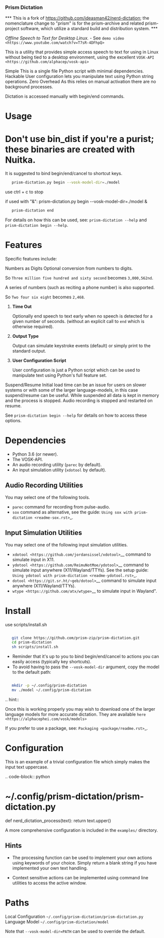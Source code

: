 ### Prism Dictation

*** This is a fork of https://github.com/ideasman42/nerd-dictation; the nomenclature change to "prism" is for the prism-archive and related prism-project software, which utilize a standard build and distribution system. ***


*Offline Speech to Text for Desktop Linux.* - See `demo video <https://www.youtube.com/watch?v=T7sR-4DFhpQ>`

This is a utility that provides simple access speech to text for using in Linux
without being tied to a desktop environment, using the excellent `VOSK-API <https://github.com/alphacep/vosk-api>`


Simple
   This is a single file Python script with minimal dependencies.
Hackable
   User configuration lets you manipulate text using Python string operations.
Zero Overhead
   As this relies on manual activation there are no background processes.

Dictation is accessed manually with begin/end commands.


Usage
========

# Don't use bin_dist if you're a purist; these binaries are created with Nuitka.

It is suggested to bind begin/end/cancel to shortcut keys.

``` bash
   prism-dictation.py begin --vosk-model-dir=./model
```

use ctrl + c to stop


if used with "&": prism-dictation.py begin --vosk-model-dir=./model &

``` bash
   prism-dictation end
```

For details on how this can be used, see:
``prism-dictation --help`` and ``prism-dictation begin --help``.


Features
========

Specific features include:

Numbers as Digits
   Optional conversion from numbers to digits.

   So ``Three million five hundred and sixty second`` becomes ``3,000,562nd``.

   A series of numbers (such as reciting a phone number) is also supported.

   So ``Two four six eight`` becomes ``2,468``.

1. **Time Out**

   Optionally end speech to text early when no speech is detected for a given number of seconds.
   (without an explicit call to ``end`` which is otherwise required).

2. **Output Type**

   Output can simulate keystroke events (default) or simply print to the standard output.

3. **User Configuration Script**

   User configuration is just a Python script which can be used to manipulate text using Python's full feature set.

Suspend/Resume
   Initial load time can be an issue for users on slower systems or with some of the larger language-models,
   in this case suspend/resume can be useful.
   While suspended all data is kept in memory and the process is stopped.
   Audio recording is stopped and restarted on resume.

See ``prism-dictation begin --help`` for details on how to access these options.


Dependencies
============

- Python 3.6 (or newer).
- The VOSK-API.
- An audio recording utility (``parec`` by default).
- An input simulation utility (``xdotool`` by default).


Audio Recording Utilities
-------------------------

You may select one of the following tools.

- ``parec`` command for recording from pulse-audio.
- ``sox`` command as alternative, see the guide: `Using sox with prism-dictation <readme-sox.rst>`_.


Input Simulation Utilities
--------------------------

You may select one of the following input simulation utilities.

- `xdotool <https://github.com/jordansissel/xdotool>`__ command to simulate input in X11.
- `ydotool <https://github.com/ReimuNotMoe/ydotool>`__ command to simulate input anywhere (X11/Wayland/TTYs).
  See the setup guide: `Using ydotool with prism-dictation <readme-ydotool.rst>`_.
- `dotool <https://git.sr.ht/~geb/dotool>`__ command to simulate input anywhere (X11/Wayland/TTYs).
- `wtype <https://github.com/atx/wtype>`__ to simulate input in Wayland".


Install
=======

use scripts/install.sh

```bash

   git clone https://github.com/prism-zip/prism-dictation.git
   cd prism-dictation
   sh scripts/install.sh

```

- Reminder that it's up to you to bind begin/end/cancel to actions you can easily access (typically key shortcuts).
- To avoid having to pass the ``--vosk-model-dir`` argument, copy the model to the default path:

```bash

   mkdir -p ~/.config/prism-dictation
   mv ./model ~/.config/prism-dictation

```

.. hint::

   Once this is working properly you may wish to download one of the larger language models for more accurate dictation.
   They are available `here <https://alphacephei.com/vosk/models>`


If you prefer to use a package, see: `Packaging <package/readme.rst>`_.


Configuration
=============

This is an example of a trivial configuration file which simply makes the input text uppercase.

.. code-block:: python

   # ~/.config/prism-dictation/prism-dictation.py
   def nerd_dictation_process(text):
       return text.upper()


A more comprehensive configuration is included in the ``examples/`` directory.

Hints
-----

- The processing function can be used to implement your own actions using keywords of your choice.
  Simply return a blank string if you have implemented your own text handling.

- Context sensitive actions can be implemented using command line utilities to access the active window.


Paths
=====

Local Configuration
   ``~/.config/prism-dictation/prism-dictation.py``
Language Model
   ``~/.config/prism-dictation/model``

   Note that ``--vosk-model-dir=PATH`` can be used to override the default.



